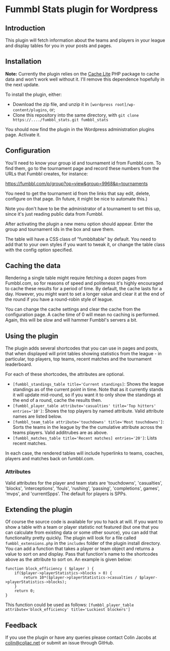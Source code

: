 # Fummbl Stats plugin for Wordpress

## Introduction

This plugin will fetch information about the teams and players in your league and display tables for you in your posts and pages.

## Installation

**Note:** Currently the plugin relies on the [Cache Lite](https://pear.php.net/package/Cache_Lite/) PHP package to cache data and won't work well without it. I'll remove this dependence hopefully in the next update.

To install the plugin, either:

- Download the zip file, and unzip it in `[wordpress root]/wp-content/plugins`, or;
- Clone this repository into the same directory, with `git clone https://..../fumbbl_stats.git fumbbl_stats`

You should now find the plugin in the Wordpress administration plugins page. Activate it.

## Configuration

You'll need to know your group id and tournament id from Fumbbl.com. To find them, go to the tournament page and record these numbers from the URLs that Fumbbl creates, for instance:

  https://fumbbl.com/p/group?op=view&group=9968&p=tournaments

You need to get the tournament id from the links that say edit, delete, configure on that page. (In future, it might be nice to automate this.)

Note you don't have to be the administrator of a tournament to set this up, since it's just reading public data from Fumbbl.

After activating the plugin a new menu option should appear. Enter the group and tournament ids in the box and save them.

The table will have a CSS class of "fumbbltable" by default. You need to add that to your own styles if you want to tweak it, or change the table class with the config option specified.

## Caching the data

Rendering a single table might require fetching a dozen pages from Fumbbl.com, so for reasons of speed and politeness it's highly encouraged to cache these results for a period of time. By default, the cache lasts for a day. However, you might want to set a longer value and clear it at the end of the round if you have a round-robin style of league.

You can change the cache settings and clear the cache from the configuration page. A cache time of 0 will mean no caching is performed. Again, this will be slow and will hammer Fumbbl's servers a bit.

## Using the plugin

The plugin adds several shortcodes that you can use in pages and posts, that when displayed will print tables showing statistics from the league - in particular, top players, top teams, recent matches and the tournament leaderboard.

For each of these shortcodes, the attributes are optional.

- `[fumbbl_standings_table title='Current standings]`: Shows the league standings as of the current point in time. Note that as it currently stands it will update mid-round, so if you want it to only show the standings at the end of a round, cache the results then.
- `[fumbbl_player_table attribute='casualties' title='Top hitters' entries='10']`: Shows the top players by named attribute. Valid attribute names are listed below.
- `[fumbbl_team_table attribute='touchdowns' title='Most touchdowns']`: Sorts the teams in the league by the the cumulative attribute across the teams players. Valid additrubes are as above.
- `[fumbbl_matches_table title='Recent matches] entries='20']`: Lists recent matches.

In each case, the rendered tables will include hyperlinks to teams, coaches, players and matches back on fumbbl.com.

### Attributes

Valid attributes for the player and team stats are 'touchdowns', 'casualties', 'blocks', 'interceptions', 'fouls', 'rushing', 'passing', 'completions', 
games', 'mvps', and 'currentSpps'. The default for players is SPPs.

## Extending the plugin

Of course the source code is available for you to hack at will. If you want to show a table with a team or player statistic not featured (but one that you can calculate from existing data or some other source), you can add that functionality pretty quickly.  The plugin will look for a file called `fumbbl_extensions.php` in the `includes` folder of the plugin install directory. You can add a function that takes a player or team object and returns a value to sort on and display. Pass that function's name to the shortcodes above as the attribute to sort on. An example is given below:

    function block_efficiency ( $player ) {
        if($player->playerStatistics->blocks > 0) {
            return 10*($player->playerStatistics->casualties / $player->playerStatistics->blocks);
        }
        return 0;
    }

This function could be used as follows: `[fumbbl_player_table attribute='block_efficiency' title='Luckiest blockers']`

## Feedback

If you use the plugin or have any queries please contact Colin Jacobs at colin@coljac.net or submit an issue through GitHub.

